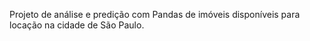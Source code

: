 Projeto de análise e predição com Pandas de imóveis disponíveis para locação na cidade de São Paulo.
